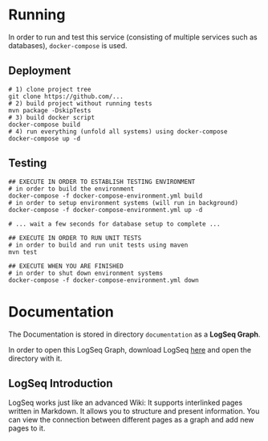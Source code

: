 # Running
In order to run and test this service (consisting of multiple services such as
databases), `docker-compose` is used.

## Deployment
```shell
# 1) clone project tree
git clone https://github.com/...
# 2) build project without running tests
mvn package -DskipTests
# 3) build docker script
docker-compose build
# 4) run everything (unfold all systems) using docker-compose
docker-compose up -d
```

## Testing

```shell
## EXECUTE IN ORDER TO ESTABLISH TESTING ENVIRONMENT
# in order to build the environment
docker-compose -f docker-compose-environment.yml build
# in order to setup environment systems (will run in background)
docker-compose -f docker-compose-environment.yml up -d

# ... wait a few seconds for database setup to complete ...

## EXECUTE IN ORDER TO RUN UNIT TESTS
# in order to build and run unit tests using maven
mvn test

## EXECUTE WHEN YOU ARE FINISHED
# in order to shut down environment systems
docker-compose -f docker-compose-environment.yml down
```

# Documentation
The Documentation is stored in directory `documentation` as a **LogSeq Graph**.

In order to open this LogSeq Graph, download LogSeq [here](http://www.logseq.com) and open the directory with it.

## LogSeq Introduction
LogSeq works just like an advanced Wiki: It supports interlinked pages written in Markdown. It allows you 
to structure and present information. You can view the connection between different pages as a graph 
and add new pages to it.


